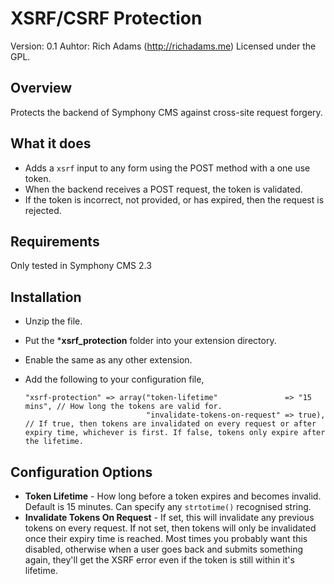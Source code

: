 # XSRF/CSRF Protection

Version: 0.1
Auhtor: Rich Adams (http://richadams.me)
Licensed under the GPL.

## Overview

Protects the backend of Symphony CMS against cross-site request forgery.

## What it does

  - Adds a `xsrf` input to any form using the POST method with a one use token.
  - When the backend receives a POST request, the token is validated.
  - If the token is incorrect, not provided, or has expired, then the request is rejected.
  
## Requirements

Only tested in Symphony CMS 2.3

## Installation

  - Unzip the file.
  - Put the ***xsrf_protection** folder into your extension directory.
  - Enable the same as any other extension.
  - Add the following to your configuration file,
  
        "xsrf-protection" => array("token-lifetime"               => "15 mins", // How long the tokens are valid for.
                                   "invalidate-tokens-on-request" => true),     // If true, then tokens are invalidated on every request or after expiry time, whichever is first. If false, tokens only expire after the lifetime.

## Configuration Options

  - **Token Lifetime** - How long before a token expires and becomes invalid. Default is 15 minutes. Can specify any `strtotime()` recognised string.
  - **Invalidate Tokens On Request** - If set, this will invalidate any previous tokens on every request. If not set, then tokens will only be invalidated once their expiry time is reached. Most times you probably want this disabled, otherwise when a user goes back and submits something again, they'll get the XSRF error even if the token is still within it's lifetime.
